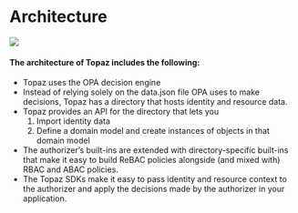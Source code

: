 # Architecture

<img src="/img/architecture.png" />

#### The architecture of Topaz includes the following:
* Topaz uses the OPA decision engine
* Instead of relying solely on the data.json file OPA uses to make decisions, Topaz has a directory that hosts identity and resource data.
* Topaz provides an API for the directory that lets you
  1. Import identity data
  2. Define a domain model and create instances of objects in that domain model
* The authorizer’s built-ins are extended with directory-specific built-ins that make it easy to build ReBAC policies alongside (and mixed with) RBAC and ABAC policies.
* The Topaz SDKs make it easy to pass identity and resource context to the authorizer and apply the decisions made by the authorizer in your application.
